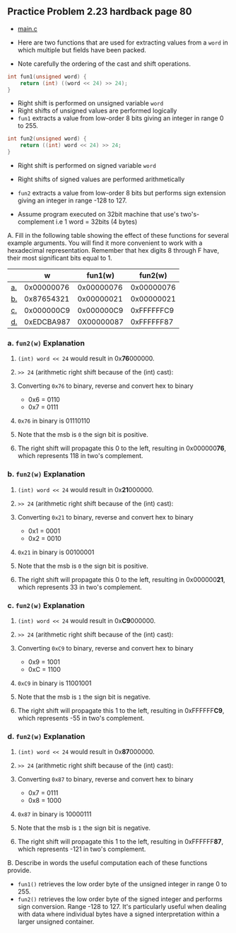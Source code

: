 ## Practice Problem 2.23 hardback page 80

- [main.c](./code/problem2dot23/main.c)

- Here are two functions that are used for extracting values from a `word` in which multiple but fields have been packed.
- Note carefully the ordering of the cast and shift operations.
```c
int fun1(unsigned word) {
	return (int) ((word << 24) >> 24);
}
```
- Right shift is performed on unsigned variable `word`
- Right shifts of unsigned values are performed logically
- `fun1` extracts a value from low-order 8 bits giving an integer in range 0 to 255.

```c
int fun2(unsigned word) {
	return ((int) word << 24) >> 24;
}
```
- Right shift is performed on signed variable `word`
- Right shifts of signed values are performed arithmetically
- `fun2` extracts a value from low-order 8 bits but performs sign extension giving an integer in range -128 to 127.


- Assume program executed on 32bit machine that use's two's-complement i.e 1 word = 32bits (4 bytes)

A. Fill in the following table showing the effect of these functions for several example arguments. You will find it more convenient to work with a hexadecimal representation. Remember that hex digits 8 through F have, their
most significant bits equal to 1.

||w|fun1(w)|fun2(w)|
|--|--|--|--|
|[a.](#a-fun2w-explanation)|0x00000076|0x00000076|0x00000076
|[b.](#b-fun2w-explanation)|0x87654321|0x00000021|0x00000021
|[c.](#c-fun2w-explanation)|0x000000C9|0x000000C9|0xFFFFFFC9
|[d.](#d-fun2w-explanation)|0xEDCBA987|0X00000087|0xFFFFFF87

### a. `fun2(w)` Explanation
1. `(int) word << 24` would result in 0x**76**000000.
1. `>> 24` (arithmetic right shift because of the (int) cast):
1. Converting `0x76` to binary, reverse and convert hex to binary 
	- 0x6 = 0110
	- 0x7 = 0111

1. `0x76` in binary is 01110110 
1. Note that the msb is `0` the sign bit is positive.
1. The right shift will propagate this 0 to the left, resulting in 0x000000**76**, which represents 118 in two's complement.

### b. `fun2(w)` Explanation
1. `(int) word << 24` would result in 0x**21**000000.
1. `>> 24` (arithmetic right shift because of the (int) cast):
1. Converting `0x21` to binary, reverse and convert hex to binary 
	- 0x1 = 0001
	- 0x2 = 0010

1. `0x21` in binary is 00100001 
1. Note that the msb is `0` the sign bit is positive.
1. The right shift will propagate this 0 to the left, resulting in 0x000000**21**, which represents 33 in two's complement.

### c. `fun2(w)` Explanation
1. `(int) word << 24` would result in 0x**C9**000000.
1. `>> 24` (arithmetic right shift because of the (int) cast):
1. Converting `0xC9` to binary, reverse and convert hex to binary 
	- 0x9 = 1001
	- 0xC = 1100

1. `0xC9` in binary is 11001001 
1. Note that the msb is `1` the sign bit is negative.
1. The right shift will propagate this 1 to the left, resulting in 0xFFFFFF**C9**, which represents -55 in two's complement.

### d. `fun2(w)` Explanation
1. `(int) word << 24` would result in 0x**87**000000.
1. `>> 24` (arithmetic right shift because of the (int) cast):
1. Converting `0x87` to binary, reverse and convert hex to binary 
	- 0x7 = 0111
	- 0x8 = 1000

1. `0x87` in binary is 10000111 
1. Note that the msb is `1` the sign bit is negative.
1. The right shift will propagate this 1 to the left, resulting in 0xFFFFFF**87**, which represents -121 in two's complement.


B. Describe in words the useful computation each of these functions provide.

- `fun1()` retrieves the low order byte of the unsigned integer in range 0 to 255.
- `fun2()` retrieves the low order byte of the signed integer and performs sign conversion. Range -128 to 127. It's particularly useful when dealing with data where individual bytes have a signed interpretation within a larger unsigned container.